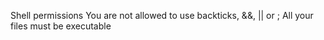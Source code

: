 Shell permissions
You are not allowed to use backticks, &&, || or ;
All your files must be executable
